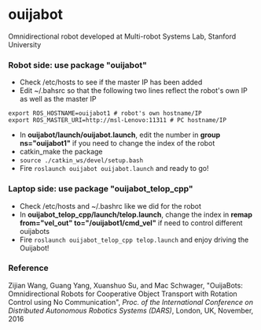 # ouijabot
Omnidirectional robot developed at Multi-robot Systems Lab, Stanford University

### Robot side: use package "ouijabot"
- Check /etc/hosts to see if the master IP has been added
- Edit ~/.bahsrc so that the following two lines reflect the robot's own IP as well as the master IP
```
export ROS_HOSTNAME=ouijabot1 # robot's own hostname/IP
export ROS_MASTER_URI=http://msl-Lenovo:11311 # PC hostname/IP
```
- In **ouijabot/launch/ouijabot.launch**, edit the number in **group ns="ouijabot1"** if you need to change the index of the robot
- catkin_make the package
- `source ./catkin_ws/devel/setup.bash`
- Fire `roslaunch ouijabot ouijabot.launch` and ready to go!


### Laptop side: use package "ouijabot_telop_cpp"
- Check /etc/hosts and ~/.bashrc like we did for the robot
- In **ouijabot_telop_cpp/launch/telop.launch**, change the index in **remap from="vel_out" to="/ouijabot1/cmd_vel"** if need to control different ouijabots
- Fire `roslaunch ouijabot_telop_cpp telop.launch` and enjoy driving the Ouijabot!

### Reference
Zijian Wang, Guang Yang, Xuanshuo Su, and Mac Schwager, "OuijaBots: Omnidirectional Robots for Cooperative Object Transport with Rotation Control using No Communication", *Proc. of the International Conference on Distributed Autonomous Robotics Systems (DARS)*, London, UK, November, 2016
